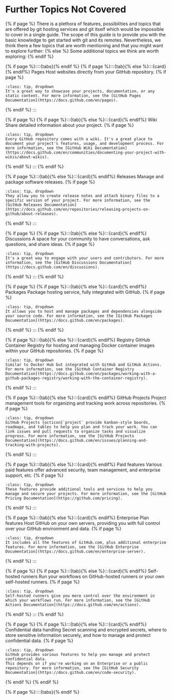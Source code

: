 # Further Topics Not Covered

{% if page %}
There is a plethora of features, possibilities and topics that are offered by git hosting services and git itself which would be impossible to cover in a single guide. 
The scope of this guide is to provide you with the basic knowledge to get started with git and its remotes.
Nevertheless, we think there a few topics that are worth mentioning and that you might want to explore further:
{% else %}
Some additional topics we think are worth exploring:
{% endif %}

{% if page %}::::{tabs}{% endif %}
{% if page %}:::{tab}{% else %}:::{card}{% endif%} Pages
Host websites directly from your GitHub repository. 
{% if page %}
```{admonition} Details
:class: tip, dropdown
It's a great way to showcase your projects, documentation, or any static content. For more information, see the [GitHub Pages Documentation](https://docs.github.com/en/pages).
```
{% endif %}
:::

{% if page %}
{% if page %}:::{tab}{% else %}:::{card}{% endif%} Wiki
Share detailed information about your project. 
{% if page %}
```{admonition} Details
:class: tip, dropdown
Every GitHub repository comes with a wiki. It's a great place to document your project's features, usage, and development process. For more information, see the [GitHub Wiki Documentation](https://docs.github.com/en/communities/documenting-your-project-with-wikis/about-wikis).
```
{% endif %}
:::
{% endif %}


{% if page %}:::{tab}{% else %}:::{card}{% endif%} Releases
Manage and package software releases.
{% if page %}
```{admonition} Details
:class: tip, dropdown
They allow you to create release notes and attach binary files to a specific version of your project. For more information, see the [GitHub Releases Documentation](https://docs.github.com/en/repositories/releasing-projects-on-github/about-releases).
```
{% endif %}
:::

{% if page %} 
{% if page %}:::{tab}{% else %}:::{card}{% endif%} Discussions
A space for your community to have conversations, ask questions, and share ideas. 
{% if page %}
```{admonition} Details
:class: tip, dropdown
It's a great way to engage with your users and contributors. For more information, see the [GitHub Discussions Documentation](https://docs.github.com/en/discussions).
```
{% endif %}
:::
{% endif %}

{% if page %}
{% if page %}:::{tab}{% else %}:::{card}{% endif%} Packages
Package hosting service, fully integrated with GitHub.
{% if page %}
```{admonition} Details
:class: tip, dropdown
It allows you to host and manage packages and dependencies alongside your source code. For more information, see the [GitHub Packages Documentation](https://docs.github.com/en/packages).
```
{% endif %}
:::
{% endif %}

{% if page %}:::{tab}{% else %}:::{card}{% endif%} Registry
GitHub Container Registry for hosting and managing Docker container images within your GitHub repositories. 
{% if page %}
```{admonition} Details
:class: tip, dropdown
Similar to Docker Hub but integrated with GitHub and GitHub Actions.
For more information, see the [GitHub Container Registry Documentation](https://docs.github.com/en/packages/working-with-a-github-packages-registry/working-with-the-container-registry).
```
{% endif %}
:::

{% if page %}:::{tab}{% else %}:::{card}{% endif%} GitHub Projects
Project management tools for organizing and tracking work across repositories.
{% if page %}
```{admonition} Details
:class: tip, dropdown
GitHub Projects {octicon}`project` provide kanban-style boards, roadmaps, and tables to help you plan and track your work. You can link issues and pull requests to organize tasks and visualize progress. For more information, see the [GitHub Projects Documentation](https://docs.github.com/en/issues/planning-and-tracking-with-projects).
```
{% endif %}
:::

{% if page %}:::{tab}{% else %}:::{card}{% endif%} Paid features
Various paid features offer advanced security, team management, and enterprise support, etc.
{% if page %}
```{admonition} Details
:class: tip, dropdown
These features provide additional tools and services to help you manage and secure your projects. For more information, see the [GitHub Pricing Documentation](https://github.com/pricing).
```
{% endif %}
:::

{% if page %}:::{tab}{% else %}:::{card}{% endif%} Enterprise Plan features
Host GitHub on your own servers, providing you with full control over your GitHub environment and data. 
{% if page %}
```{admonition} Details
:class: tip, dropdown
It includes all the features of GitHub.com, plus additional enterprise features. For more information, see the [GitHub Enterprise Documentation](https://docs.github.com/en/enterprise-server).
```
{% endif %}
:::

{% if page %}
{% if page %}:::{tab}{% else %}:::{card}{% endif%} Self-hosted runners
Run your workflows on GitHub-hosted runners or your own self-hosted runners. 
{% if page %}
```{admonition} Details
:class: tip, dropdown
Self-hosted runners give you more control over the environment in which your workflows run. For more information, see the [GitHub Actions Documentation](https://docs.github.com/en/actions).
```
{% endif %}
:::
{% endif %}

{% if page %}
{% if page %}:::{tab}{% else %}:::{card}{% endif%} Confidential data handling
Secret scanning and encrypted secrets, where to store sensitive information securely, and how to manage and protect confidential data.
{% if page %}
```{admonition} Details
:class: tip, dropdown
GitHub provides various features to help you manage and protect confidential data.
This depends on if you're working on an Enterprise or a public repository. For more information, see the [GitHub Security Documentation](https://docs.github.com/en/code-security).
```
{% endif %}
{% endif %}

{% if page %}::::{tabs}{% endif %}